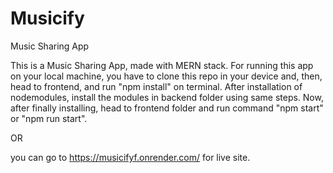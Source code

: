 # Musicify
Music Sharing App

This is a Music Sharing App, made with MERN stack. For running this app on your local machine, you have to clone this repo in your device and, 
then, head to frontend, and run "npm install" on terminal. After installation of nodemodules, install the modules in backend folder using same steps.
Now, after finally installing, head to frontend folder and run command "npm start" or "npm run start".

OR 

you can go to https://musicifyf.onrender.com/ for live site.
